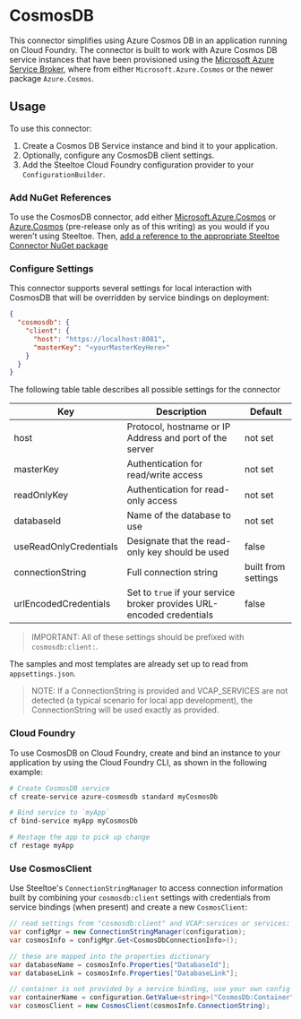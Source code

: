 # CosmosDB

This connector simplifies using Azure Cosmos DB in an application running on Cloud Foundry. The connector is built to work with Azure Cosmos DB service instances that have been provisioned using the [Microsoft Azure Service Broker](https://docs.pivotal.io/partners/azure-sb/index.html), where  from either `Microsoft.Azure.Cosmos` or the newer package `Azure.Cosmos`.

## Usage

To use this connector:

1. Create a Cosmos DB Service instance and bind it to your application.
1. Optionally, configure any CosmosDB client settings.
1. Add the Steeltoe Cloud Foundry configuration provider to your `ConfigurationBuilder`.

### Add NuGet References

To use the CosmosDB connector, add either [Microsoft.Azure.Cosmos](https://www.nuget.org/packages/Microsoft.Azure.Cosmos) or [Azure.Cosmos](https://www.nuget.org/packages/Azure.Cosmos/) (pre-release only as of this writing) as you would if you weren't using Steeltoe. Then, [add a reference to the appropriate Steeltoe Connector NuGet package](usage.md#add-nuget-references)

### Configure Settings

This connector supports several settings for local interaction with CosmosDB that will be overridden by service bindings on deployment:

```json
{
  "cosmosdb": {
    "client": {
      "host": "https://localhost:8081",
      "masterKey": "<yourMasterKeyHere>"
    }
  }
}
```

The following table table describes all possible settings for the connector

| Key | Description | Default |
| --- | --- | --- |
| host | Protocol, hostname or IP Address and port of the server | not set |
| masterKey | Authentication for read/write access | not set |
| readOnlyKey | Authentication for read-only access | not set |
| databaseId | Name of the database to use | not set |
| useReadOnlyCredentials | Designate that the read-only key should be used | false |
| connectionString | Full connection string | built from settings |
| urlEncodedCredentials | Set to `true` if your service broker provides URL-encoded credentials | false |

>IMPORTANT: All of these settings should be prefixed with `cosmosdb:client:`.

The samples and most templates are already set up to read from `appsettings.json`.

>NOTE: If a ConnectionString is provided and VCAP_SERVICES are not detected (a typical scenario for local app development), the ConnectionString will be used exactly as provided.

### Cloud Foundry

To use CosmosDB on Cloud Foundry, create and bind an instance to your application by using the Cloud Foundry CLI, as shown in the following example:

```bash
# Create CosmosDB service
cf create-service azure-cosmosdb standard myCosmosDb

# Bind service to `myApp`
cf bind-service myApp myCosmosDb

# Restage the app to pick up change
cf restage myApp
```

### Use CosmosClient

Use Steeltoe's `ConnectionStringManager` to access connection information built by combining your `cosmosdb:client` settings with credentials from service bindings (when present) and create a new `CosmosClient`:

```csharp
// read settings from "cosmosdb:client" and VCAP:services or services:
var configMgr = new ConnectionStringManager(configuration);
var cosmosInfo = configMgr.Get<CosmosDbConnectionInfo>();

// these are mapped into the properties dictionary
var databaseName = cosmosInfo.Properties["DatabaseId"];
var databaseLink = cosmosInfo.Properties["DatabaseLink"];

// container is not provided by a service binding, use your own config value to store it:
var containerName = configuration.GetValue<string>("CosmosDb:Container");
var cosmosClient = new CosmosClient(cosmosInfo.ConnectionString);
```
